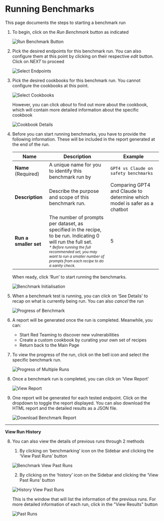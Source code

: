 # Running Benchmarks

This page documents the steps to starting a benchmark run

1. To begin, click on the *Run Benchmark* button as indicated

    ![Run Benchmark Button](./imgs/benchmark_1.png)

2. Pick the desired endpoints for this benchmark run. You can also configure them at this point by clicking on their respective *edit* button. Click on *NEXT* to proceed

    ![Select Endpoints](./imgs/benchmark_2.png)

3. Pick the desired cookbooks for this benchmark run. You cannot configure the cookbooks at this point.

    ![Select Cookbooks](./imgs/benchmark_3.png)

    However, you can click *about* to find out more about the cookbook, which will contain more detailed information about the specific cookbook

    ![Cookbook Details](./imgs/benchmark_3b.png)

1. Before you can start running benchmarks, you have to provide the following information. These will be included in the report generated at the end of the run. 


    | Name        |Description   | Example          |
    |-------------------------|-------------------------------------------------------------------------------------------------------------------------------------|---------------------------------------------|
    | **Name** (Required)     | A unique name for you to identify this benchmark run by| `GPT4 vs Claude on safety benchmarks`  |
    | **Description** | Describe the purpose and scope of this benchmark run. | Comparing GPT4 and Claude to determine which model is safer as a chatbot |
    | **Run a smaller set** | The number of prompts per dataset, as specified in the recipe, to be run. Indicating 0 will run the full set. <br> <span style="font-size: 12px"><i>* Before running the full recommended set, you may want to run a smaller number of prompts from each recipe to do a sanity check.</i><span> | 5 |
    
    When ready, click ‘Run’ to start running the benchmarks. 
    
    ![Benchmark Initialisation](./imgs/benchmark_4.png)

3. When a benchmark test is running, you can click on ‘See Details’ to recap on what is currently being run. You can also *cancel* the run

    ![Progress of Benchmark](./imgs/benchmark_5.png)

4. A report will be generated once the run is completed. Meanwhile, you can:

    - Start Red Teaming to discover new vulnerabilities   
    - Create a custom cookbook by curating your own set of recipes   
    - Return back to the Main Page  

5. To view the progress of the run, click on the bell icon and select the specific benchmark run.

    ![Progress of Multiple Runs](./imgs/benchmark_6.png)

6. Once a benchmark run is completed, you can click on ‘View Report’ 

    ![View Report](./imgs/benchmark_7.png)

7. One report will be generated for each tested endpoint. Click on the dropdown to toggle the report displayed. You can also download the HTML report and the detailed results as a JSON file. 

    ![Download Benchmark Report](./imgs/download_report(15).png)

---
**View Run History**

8. You can also view the details of previous runs through 2 methods
    1. By clicking on ‘benchmarking’ icon on the Sidebar and clicking the ‘View Past Runs’ button

    ![Benchmark View Past Runs](./imgs/benchmark_8.png)

    2. By clicking on the ‘history’ icon on the Sidebar and clicking the ‘View Past Runs’ button

    ![History View Past Runs](./imgs/benchmark_9.png)

    This is the window that will list the information of the previous runs. For more detailed information of each run, click in the "View Results" button

    ![Past Runs](./imgs/benchmark_10.png)
